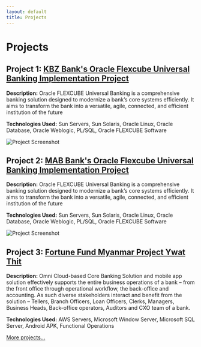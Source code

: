 ```yaml
---
layout: default
title: Projects
---
```


# Projects

## Project 1: [KBZ Bank's Oracle Flexcube Universal Banking Implementation Project](http://link-to-project.com)
**Description:** Oracle FLEXCUBE Universal Banking is a comprehensive banking solution designed to modernize a bank’s core systems efficiently. It aims to transform the bank into a versatile, agile, connected, and efficient institution of the future

**Technologies Used:** Sun Servers, Sun Solaris, Oracle Linux, Oracle Database, Oracle Weblogic, PL/SQL, Oracle FLEXCUBE Software

![Project Screenshot](C:\Users\hninh\OneDrive\Documents\GitHub\kbz.jpg)

## Project 2: [MAB Bank's Oracle Flexcube Universal Banking Implementation Project](http://link-to-project.com)
**Description:** Oracle FLEXCUBE Universal Banking is a comprehensive banking solution designed to modernize a bank’s core systems efficiently. It aims to transform the bank into a versatile, agile, connected, and efficient institution of the future

**Technologies Used:** Sun Servers, Sun Solaris, Oracle Linux, Oracle Database, Oracle Weblogic, PL/SQL, Oracle FLEXCUBE Software

![Project Screenshot](C:\Users\hninh\OneDrive\Documents\GitHub\mab.jpg)

## Project 3: [Fortune Fund Myanmar Project Ywat Thit](http://link-to-project.com)
**Description:** Omni Cloud-based Core Banking Solution and mobile app solution effectively supports the entire business operations of a bank – from the front office through operational workflow, the back-office and accounting. As such diverse stakeholders interact and benefit from the solution – Tellers, Branch Officers, Loan Officers, Clerks, Managers, Business Heads, Back-office operators, Auditors and CXO team of a bank.

**Technologies Used:** AWS Servers, Microsoft Window Server, Microsoft SQL Server, Android APK, Functional Operations



[More projects...](link-to-more-projects)
